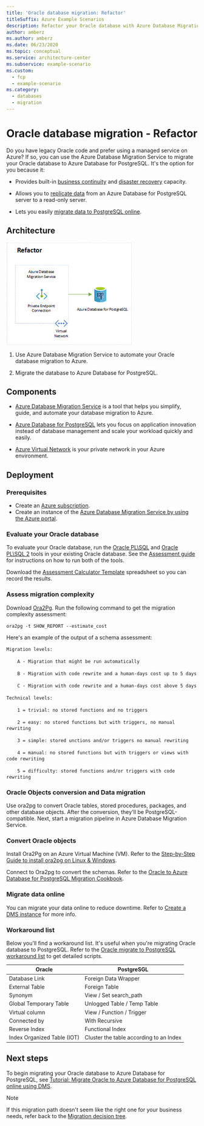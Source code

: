 ```yaml
---
title: 'Oracle database migration: Refactor'
titleSuffix: Azure Example Scenarios
description: Refactor your Oracle database with Azure Database Migration Service and move it to PostgreSQL.
author: amberz
ms.author: amberz
ms.date: 06/23/2020
ms.topic: conceptual
ms.service: architecture-center
ms.subservice: example-scenario
ms.custom:
  - fcp
  - example-scenario
ms.category:
  - databases
  - migration
---
```


# Oracle database migration - Refactor

Do you have legacy Oracle code and prefer using a managed service on Azure? If so, you can use the Azure Database Migration Service to migrate your Oracle database to Azure Database for PostgreSQL. It's the option for you because it:

* Provides built-in [business continuity](/azure/postgresql/concepts-business-continuity) and [disaster recovery](/azure/postgresql/concepts-backup) capacity.

* Allows you to [replicate data](/azure/postgresql/concepts-read-replicas) from an Azure Database for PostgreSQL server to a read-only server.

* Lets you easily [migrate data to PostgreSQL online](/azure/postgresql/howto-migrate-online).

## Architecture

![An architecture diagram that shows a private endpoint connection reaching out to an Azure Database for PostgreSQL.](media/refactor.png)

1. Use Azure Database Migration Service to automate your Oracle database migration to Azure.

1. Migrate the database to Azure Database for PostgreSQL.

## Components

* [Azure Database Migration Service](https://azure.microsoft.com/services/database-migration/) is a tool that helps you simplify, guide, and automate your database migration to Azure.

* [Azure Database for PostgreSQL](https://azure.microsoft.com/services/postgresql/) lets you focus on application innovation instead of database management and scale your workload quickly and easily.

* [Azure Virtual Network](https://azure.microsoft.com/services/virtual-network/) is your private network in your Azure environment.

## Deployment

### Prerequisites

* Create an [Azure subscription](/azure/cost-management-billing/manage/create-subscription).
* Create an instance of the [Azure Database Migration Service by using the Azure portal](/azure/dms/quickstart-create-data-migration-service-portal).

### Evaluate your Oracle database

To evaluate your Oracle database, run the [Oracle PL\SQL](https://github.com/microsoft/DataMigrationTeam/blob/master/Oracle%20Inventory%20Script%20Artifacts/Oracle%20Inventory%20Script%20Artifacts/Oracle_PreSSMA_Pre_v12.sql) and [Oracle PL\SQL 2](https://github.com/microsoft/DataMigrationTeam/blob/master/Oracle%20Inventory%20Script%20Artifacts/Oracle%20Inventory%20Script%20Artifacts/Oracle_PreSSMA_v12_Plus.sql) tools in your existing Oracle database. See the [Assessment guide](https://github.com/microsoft/DataMigrationTeam/blob/master/Oracle%20Inventory%20Script%20Artifacts/Oracle%20Inventory%20Script%20Artifacts/OraclePre-SSMA%20Query%20Guidance.pptx) for instructions on how to run both of the tools.

Download the [Assessment Calculator Template](https://github.com/microsoft/DataMigrationTeam/blob/master/Oracle%20Inventory%20Script%20Artifacts/Oracle%20Inventory%20Script%20Artifacts/Customer%20Assessment%20CalculatorTemplate2.xlsx) spreadsheet so you can record the results.

### Assess migration complexity

Download [Ora2Pg](http://ora2pg.darold.net/). Run the following command to get the migration complexity assessment:

```console
ora2pg -t SHOW_REPORT --estimate_cost
```

Here's an example of the output of a schema assessment:

```console
Migration levels:

    A - Migration that might be run automatically

    B - Migration with code rewrite and a human-days cost up to 5 days

    C - Migration with code rewrite and a human-days cost above 5 days

Technical levels:

    1 = trivial: no stored functions and no triggers

    2 = easy: no stored functions but with triggers, no manual rewriting

    3 = simple: stored unctions and/or triggers no manual rewriting

    4 = manual: no stored functions but with triggers or views with code rewriting

    5 = difficulty: stored functions and/or triggers with code rewriting
```

### Oracle Objects conversion and Data migration

Use ora2pg to convert Oracle tables, stored procedures, packages, and other database objects. After the conversion, they'll be PostgreSQL-compatible. Next, start a migration pipeline in Azure Database Migration Service.

### Convert Oracle objects

Install Ora2Pg on an Azure Virtual Machine (VM). Refer to the [Step-by-Step Guide to install ora2pg on Linux & Windows](https://github.com/microsoft/DataMigrationTeam/blob/master/Whitepapers/Steps%20to%20Install%20ora2pg%20on%20Windows%20and%20Linux.pdf).

Connect to Ora2pg to convert the schemas. Refer to the [Oracle to Azure Database for PostgreSQL Migration Cookbook](https://github.com/Microsoft/DataMigrationTeam/blob/master/Whitepapers/Oracle%20to%20Azure%20PostgreSQL%20Migration%20Cookbook.pdf).

### Migrate data online

You can migrate your data online to reduce downtime. Refer to [Create a DMS instance](/azure/dms/tutorial-oracle-azure-postgresql-online#create-a-dms-instance) for more info.

### Workaround list

Below you'll find a workaround list. It's useful when you're migrating Oracle database to PostgreSQL. Refer to the [Oracle migrate to PostgreSQL workaround list](https://github.com/Microsoft/DataMigrationTeam/blob/master/Whitepapers/Oracle%20to%20Azure%20Database%20for%20PostgreSQL%20Migration%20Workarounds.pdf) to get detailed scripts.

| Oracle | PostgreSGL |
| ------ | ---------- |
| Database Link | Foreign Data Wrapper |
| External Table | Foreign Table |
| Synonym | View / Set search_path |
| Global Temporary Table | Unlogged Table / Temp Table |
| Virtual column | View / Function / Trigger |
| Connected by | With Recursive |
| Reverse Index | Functional Index |
|Index Organized Table (IOT) | Cluster the table according to an Index |

## Next steps

To begin migrating your Oracle database to Azure Database for PostgreSQL, see [Tutorial: Migrate Oracle to Azure Database for PostgreSQL online using DMS](/azure/dms/tutorial-oracle-azure-postgresql-online).

> [!NOTE]
> If this migration path doesn't seem like the right one for your business needs, refer back to the [Migration decision tree](oracle-migration-overview.md#migration-decision-tree).